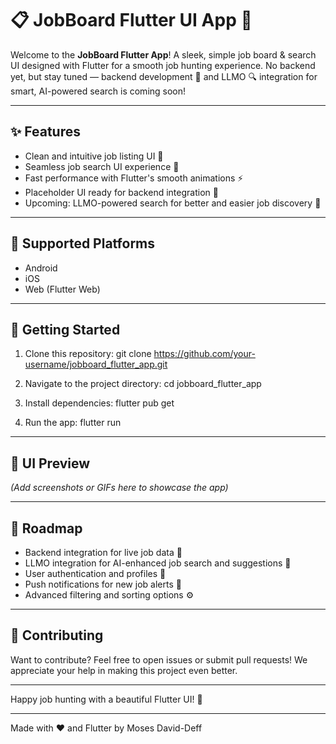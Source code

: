 # 📋 JobBoard Flutter UI App 🚀

Welcome to the **JobBoard Flutter App**! A sleek, simple job board & search UI designed with Flutter for a smooth job hunting experience. No backend yet, but stay tuned — backend development 🚧 and LLMO 🔍 integration for smart, AI-powered search is coming soon!

---

## ✨ Features

- Clean and intuitive job listing UI 💼
- Seamless job search UI experience 🔎
- Fast performance with Flutter's smooth animations ⚡
- Placeholder UI ready for backend integration 🚀
- Upcoming: LLMO-powered search for better and easier job discovery 🤖

---

## 📱 Supported Platforms

- Android
- iOS
- Web (Flutter Web)

---

## 🚀 Getting Started

1. Clone this repository:
git clone https://github.com/your-username/jobboard_flutter_app.git

2. Navigate to the project directory:
 cd jobboard_flutter_app

3. Install dependencies:
flutter pub get

4. Run the app:
flutter run


---

## 🎨 UI Preview

*(Add screenshots or GIFs here to showcase the app)*

---

## 🔮 Roadmap

- Backend integration for live job data 🎯
- LLMO integration for AI-enhanced job search and suggestions 🤖
- User authentication and profiles 👤
- Push notifications for new job alerts 🔔
- Advanced filtering and sorting options ⚙️

---

## 🤝 Contributing

Want to contribute? Feel free to open issues or submit pull requests! We appreciate your help in making this project even better.

---


Happy job hunting with a beautiful Flutter UI! 🌟

---

Made with ❤️ and Flutter by Moses David-Deff


